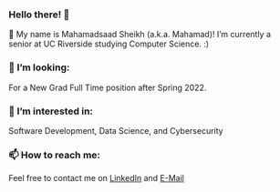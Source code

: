 ### Hello there! 👋


 🌱 My name is Mahamadsaad Sheikh (a.k.a. Mahamad)! I’m currently a senior at UC Riverside studying Computer Science. :) 
  
  ### 👯 I’m looking:
  For a New Grad Full Time position after Spring 2022.
  ### 🤔 I’m interested in:
  Software Development, Data Science, and Cybersecurity
  ### 📫 How to reach me: 
  Feel free to contact me on [LinkedIn](https://www.linkedin.com/in/mahamadsaadsheikh) and [E-Mail](mailto:mahamadsheikh24@gmail.com)
      
